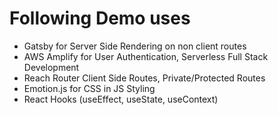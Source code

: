 # Following Demo uses

- Gatsby for Server Side Rendering on non client routes
- AWS Amplify for User Authentication, Serverless Full Stack Development
- Reach Router Client Side Routes, Private/Protected Routes
- Emotion.js for CSS in JS Styling
- React Hooks (useEffect, useState, useContext)
